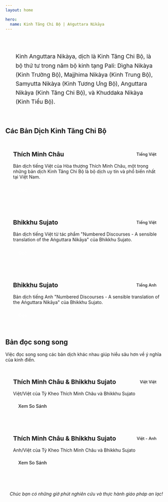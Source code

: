 ```yaml
---
layout: home

hero:
  name: Kinh Tăng Chi Bộ | Aṅguttara Nikāya
---
```



<div class="hero-section">
  <div class="hero-content">
    <p class="hero-description">
      Kinh Anguttara Nikàya, dịch là Kinh Tăng Chi Bộ, là bộ thứ tư trong năm bộ kinh tạng Pali: Dìgha Nikàya (Kinh Trường Bộ), Majjhima Nikàya (Kinh Trung Bộ), Samyutta Nikàya (Kinh Tương Ưng Bộ), Anguttara Nikàya (Kinh Tăng Chi Bộ), và Khuddaka Nikàya (Kinh Tiểu Bộ).
    </p>
  </div>
</div>

## Các Bản Dịch Kinh Tăng Chi Bộ

<div class="translation-collection">
  <div class="translation-card">
    <div class="translation-header">
      <h3>Thích Minh Châu</h3>
      <span class="language-tag">Tiếng Việt</span>
    </div>
    <div class="translation-content">
      <p>Bản dịch tiếng Việt của Hòa thượng Thích Minh Châu, một trong những bản dịch Kinh Tăng Chi Bộ là bộ dịch uy tín và phổ biến nhất tại Việt Nam.</p>
      <div class="card-actions">
        <a href="/kinhtangchi/thichminhchau/cover.html" class="primary-button">Đọc</a>
      </div>
    </div>
  </div>

  <div class="translation-card">
    <div class="translation-header">
      <h3>Bhikkhu Sujato</h3>
      <span class="language-tag">Tiếng Việt</span>
    </div>
    <div class="translation-content">
      <p>Bản dịch tiếng Việt từ tác phẩm "Numbered Discourses - A sensible translation of the Aṅguttara Nikāya" của Bhikkhu Sujato.</p>
      <div class="card-actions">
        <a href="/kinhtangchi/sujato-vi/intro/cover.html" class="primary-button">Đọc</a>
      </div>
    </div>
  </div>

  <div class="translation-card">
    <div class="translation-header">
      <h3>Bhikkhu Sujato</h3>
      <span class="language-tag">Tiếng Anh</span>
    </div>
    <div class="translation-content">
      <p>Bản dịch tiếng Anh "Numbered Discourses - A sensible translation of the Aṅguttara Nikāya" của Bhikkhu Sujato.</p>
      <div class="card-actions">
        <a href="/kinhtangchi/sujato-en/intro/cover.html" class="primary-button">Đọc</a>
      </div>
    </div>
  </div>
</div>

## Bản đọc song song

<div class="comparison-section">
  <p class="comparison-intro">
    Việc đọc song song các bản dịch khác nhau giúp hiểu sâu hơn về ý nghĩa của kinh điển.
  </p>

  <div class="comparison-grid">
    <div class="comparison-card">
      <div class="comparison-header">
        <h3>Thích Minh Châu & Bhikkhu Sujato</h3>
        <span class="comparison-tag">Việt Việt</span>
      </div>
      <p>Việt/Việt của Tỳ Kheo Thích Minh Châu và Bhikkhu Sujato</p>
      <a href="/kinhtangchi/c-sujato-tmc-vi/mucluc.html" class="secondary-button">Xem So Sánh</a>
    </div>

  <div class="comparison-card">
      <div class="comparison-header">
        <h3>Thích Minh Châu & Bhikkhu Sujato</h3>
        <span class="comparison-tag">Việt - Anh</span>
      </div>
      <p>Anh/Việt của Tỳ Kheo Thích Minh Châu và Bhikkhu Sujato</p>
      <a href="/kinhtangchi/c-sujato-tmc-en/mucluc.html" class="secondary-button">Xem So Sánh</a>
    </div>
  </div>
</div>


<div class="closing-message">
  <p>Chúc bạn có những giờ phút nghiên cứu và thực hành giáo pháp an lạc!</p>
</div>

<style>
.subtitle {
  font-size: 0.6em;
  color: var(--vp-c-text-2);
  font-weight: normal;
  margin-left: 10px;
}

.hero-section {
  background-color: var(--vp-c-bg-soft);
  border-radius: 8px;
  padding: 2rem;
  margin: 2rem 0;
  border-left: 4px solid var(--vp-c-brand);
}

.hero-description {
  font-size: 1.1rem;
  line-height: 1.6;
  margin: 0;
}

.translation-collection,
.comparison-grid,
.sutra-categories {
  display: grid;
  grid-template-columns: repeat(auto-fill, minmax(300px, 1fr));
  gap: 1.5rem;
  margin: 1.5rem 0;
}

.translation-card,
.comparison-card,
.category-card {
  background-color: var(--vp-c-bg-soft);
  border-radius: 8px;
  padding: 1.5rem;
  transition: transform 0.3s ease, box-shadow 0.3s ease;
  border: 1px solid var(--vp-c-divider);
}

.translation-card:hover,
.comparison-card:hover,
.category-card:hover {
  transform: translateY(-5px);
  box-shadow: 0 5px 15px rgba(0, 0, 0, 0.1);
}

.translation-header,
.comparison-header {
  margin-bottom: 1rem;
  display: flex;
  justify-content: space-between;
  align-items: center;
}

.translation-header h3,
.comparison-header h3,
.category-card h3 {
  margin: 0;
  font-size: 1.2rem;
}

.language-tag,
.comparison-tag {
  background-color: var(--vp-c-brand-soft);
  color: var(--vp-c-brand-dark);
  padding: 0.2rem 0.6rem;
  border-radius: 4px;
  font-size: 0.8rem;
  font-weight: 500;
}

.card-actions {
  margin-top: 1rem;
}

.primary-button,
.secondary-button,
.text-button {
  display: inline-block;
  padding: 0.5rem 1rem;
  border-radius: 4px;
  text-decoration: none;
  font-weight: 500;
  transition: background-color 0.3s ease;
}

.primary-button {
  background-color: var(--vp-c-brand);
  color: white;
}

.primary-button:hover {
  background-color: var(--vp-c-brand-dark);
}

.secondary-button {
  background-color: var(--vp-c-bg-mute);
  color: var(--vp-c-text-1);
  border: 1px solid var(--vp-c-divider);
}

.secondary-button:hover {
  background-color: var(--vp-c-bg-soft);
}

.text-button {
  color: var(--vp-c-brand);
  padding: 0.5rem 0;
}

.text-button:hover {
  text-decoration: underline;
}

.comparison-intro {
  margin-bottom: 1.5rem;
  grid-column: 1 / -1;
}

.usage-guide {
  margin: 2rem 0;
}

.guide-step {
  display: flex;
  margin-bottom: 1.5rem;
  align-items: flex-start;
}

.step-number {
  background-color: var(--vp-c-brand);
  color: white;
  width: 30px;
  height: 30px;
  border-radius: 50%;
  display: flex;
  align-items: center;
  justify-content: center;
  font-weight: bold;
  margin-right: 1rem;
  flex-shrink: 0;
}

.step-content h4 {
  margin-top: 0;
  margin-bottom: 0.5rem;
}

.closing-message {
  text-align: center;
  margin: 3rem 0 1rem;
  font-style: italic;
  color: var(--vp-c-text-2);
}

@media (max-width: 768px) {
  .translation-collection,
  .comparison-grid,
  .sutra-categories {
    grid-template-columns: 1fr;
  }

  .hero-section {
    padding: 1.5rem;
  }

  .hero-description {
    font-size: 1rem;
  }
}
</style>
